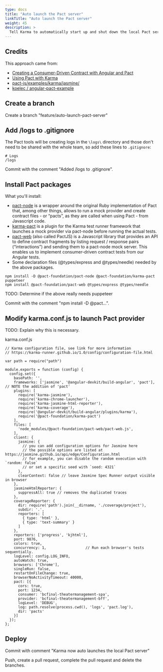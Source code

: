 ```yaml
---
type: docs
title: "Auto launch the Pact server"
linkTitle: "Auto launch the Pact server"
weight: 45
description: >
  Tell Karma to automatically start up and shut down the local Pact server we'll use for contract testing.
---
```


## Credits

This approach came from:
 - [Creating a Consumer-Driven Contract with Angular and Pact](https://reflectoring.io/consumer-driven-contracts-with-angular-and-pact/)
 - [Using Pact with Karma](https://github.com/pact-foundation/pact-js#using-pact-with-karma)
 - [pact-js/examples/karma/jasmine/](https://github.com/pact-foundation/pact-js/tree/master/examples/karma/jasmine)
 - [ koelec / angular-pact-example](https://github.com/koelec/angular-pact-example)

## Create a branch

Create a branch "feature/auto-launch-pact-server"

## Add /logs to .gitignore

The Pact tools will be creating logs in the `\logs\` directory and
those don't need to be shared with the whole team, 
so add these lines to `.gitignore`:

~~~
# Logs
/logs
~~~

Commit with the comment "Added /logs to .gitignore".

## Install Pact packages

What you'll install:
 - [pact-node](https://github.com/pact-foundation/pact-node) is a wrapper around the original Ruby implementation of Pact that, among other things, allows to run a mock provider and create contract files - or “pacts”, as they are called when using Pact - from Javascript code.
 - [karma-pact](https://github.com/pact-foundation/karma-pact) is a plugin for the Karma test runner framework that launches a mock provider via pact-node before running the actual tests.
 - [pact-web](https://github.com/pact-foundation/pact-js) (also called PactJS) is a Javascript library that provides an API to define contract fragments by listing request / response pairs (“interactions”) and sending them to a pact-node mock server. This enables us to implement consumer-driven contract tests from our Angular tests.
 - Some declaration files (@types/express and @types/needle) needed by the above packages.

~~~
npm install -D @pact-foundation/pact-node @pact-foundation/karma-pact puppeteer
npm install @pact-foundation/pact-web @types/express @types/needle
~~~

TODO: Determine if the above really needs puppeteer

Commit with the comment "npm install -D @pact...".

## Modify karma.conf.js to launch Pact provider

TODO: Explain why this is necessary.

karma.conf.js
~~~
// Karma configuration file, see link for more information
// https://karma-runner.github.io/1.0/config/configuration-file.html

var path = require("path")

module.exports = function (config) {
  config.set({
    basePath: '',
    frameworks: ['jasmine', '@angular-devkit/build-angular', 'pact'], // NOTE the addition of 'pact'
    plugins: [
      require('karma-jasmine'),
      require('karma-chrome-launcher'),
      require('karma-jasmine-html-reporter'),
      require('karma-coverage'),
      require('@angular-devkit/build-angular/plugins/karma'),
      require('@pact-foundation/karma-pact')
    ],
    files: [
      'node_modules/@pact-foundation/pact-web/pact-web.js',
    ],
    client: {
      jasmine: {
        // you can add configuration options for Jasmine here
        // the possible options are listed at https://jasmine.github.io/api/edge/Configuration.html
        // for example, you can disable the random execution with `random: false`
        // or set a specific seed with `seed: 4321`
      },
      clearContext: false // leave Jasmine Spec Runner output visible in browser
    },
    jasmineHtmlReporter: {
      suppressAll: true // removes the duplicated traces
    },
    coverageReporter: {
      dir: require('path').join(__dirname, './coverage/project'),
      subdir: '.',
      reporters: [
        { type: 'html' },
        { type: 'text-summary' }
      ]
    },
    reporters: ['progress', 'kjhtml'],
    port: 9876,
    colors: true,
    concurrency: 1,                  // Run each browser's tests sequentially.
    logLevel: config.LOG_INFO,
    autoWatch: true,
    browsers: ['Chrome'],
    singleRun: false,
    restartOnFileChange: true,
    browserNoActivityTimeout: 40000,
    pact: [{
      cors: true,
      port: 1234,
      consumer: 'bcfinal-theatermanagement-spa',
      provider: 'bcfinal-theatermanagement-bff',
      logLevel: 'DEBUG',
      log: path.resolve(process.cwd(), 'logs', 'pact.log'),
      dir: 'pacts'
    }]
  });
};
~~~

## Deploy

Commit with comment "Karma now auto launches the local Pact server"

Push, create a pull request, complete the pull request and delete the branches.
